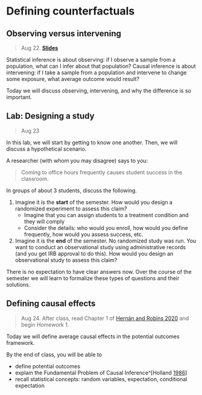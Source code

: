 
# Defining counterfactuals

## Observing versus intervening

> Aug 22. [**Slides**](assets/slides/lecture_1.1_observing_intervening.pdf)

Statistical inference is about observing: if I observe a sample from a population, what can I infer about that population? Causal inference is about intervening: if I take a sample from a population and intervene to change some exposure, what average outcome would result?

Today we will discuss observing, intervening, and why the difference is so important.

## Lab: Designing a study

> Aug 23

In this lab, we will start by getting to know one another. Then, we will discuss a hypothetical scenario.

A researcher (with whom you may disagree) says to you:
  > Coming to office hours frequently causes student success in the classroom.

In groups of about 3 students, discuss the following.

1. Imagine it is the **start** of the semester. How would you design a randomized experiment to assess this claim?
     * Imagine that you can assign students to a treatment condition and they will comply
     * Consider the details: who would you enroll, how would you define frequently, how would you assess success, etc.
2. Imagine it is the **end** of the semester. No randomized study was run. You want to conduct an observational study using administrative records (and you get IRB approval to do this). How would you design an observational study to assess this claim?

There is no expectation to have clear answers now. Over the course of the semester we will learn to formalize these types of questions and their solutions.

## Defining causal effects

> Aug 24. After class, read Chapter 1 of [Hernán and Robins 2020](https://www.hsph.harvard.edu/miguel-hernan/causal-inference-book/) and begin Homework 1.

Today we will define average causal effects in the potential outcomes framework.

By the end of class, you will be able to

* define potential outcomes
* explain the Fundamental Problem of Causal Inference^[Holland [1986](https://doi.org/10.2307/2289064)]
* recall statistical concepts: random variables, expectation, conditional expectation
